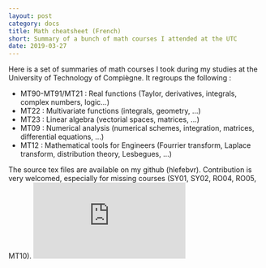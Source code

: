 ```yaml
---
layout: post
category: docs
title: Math cheatsheet (French)
short: Summary of a bunch of math courses I attended at the UTC
date: 2019-03-27
---
```


Here is a set of summaries of math courses I took during my studies at the University of Technology of Compiègne. It regroups the following :
- MT90-MT91/MT21 : Real functions (Taylor, derivatives, integrals, complex numbers, logic...)
- MT22 : Multivariate functions (integrals, geometry, ...)
- MT23 : Linear algebra (vectorial spaces, matrices, ...)
- MT09 : Numerical analysis (numerical schemes, integration, matrices, differential equations, ...)
- MT12 : Mathematical tools for Engineers (Fourrier transform, Laplace transform, distribution theory, Lesbegues, ...)

The source tex files are available on my github (hlefebvr). Contribution is very welcomed, especially for missing courses (SY01, SY02, RO04, RO05, MT10). 
<embed src="https://github.com/hlefebvr/reports/raw/master/fiche_maths.pdf" class="embeded-doc">